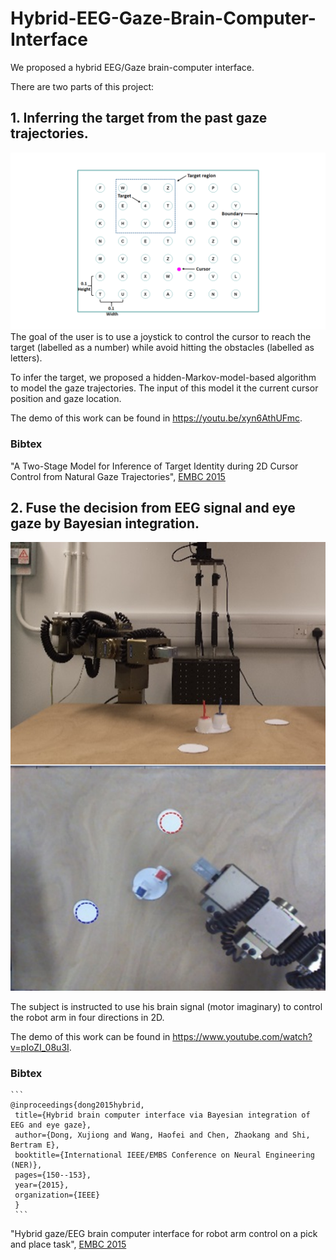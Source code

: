 # Hybrid-EEG-Gaze-Brain-Computer-Interface  
We proposed a hybrid EEG/Gaze brain-computer interface.

There are two parts of this project:
## 1. Inferring the target from the past gaze trajectories.  
  ![Task Description](https://raw.githubusercontent.com/czk32611/Hybrid-EEG-Gaze-Brain-Computer-Interface/master/Task%20description.PNG)
The goal of the user is to use a joystick to control the cursor to reach the target (labelled as a number) while avoid hitting the obstacles (labelled as letters).  
  
To infer the target, we proposed a hidden-Markov-model-based algorithm to model the gaze trajectories. The input of this model it the current cursor position and gaze location.  
  
The demo of this work can be found in https://youtu.be/xyn6AthUFmc.  
  
### Bibtex 
  "A Two-Stage Model for Inference of Target Identity during 2D Cursor Control from Natural Gaze Trajectories", [EMBC 2015](https://ieeexplore.ieee.org/document/7318402)

## 2. Fuse the decision from EEG signal and eye gaze by Bayesian integration.
![Hybrid System](https://raw.githubusercontent.com/czk32611/Hybrid-EEG-Gaze-Brain-Computer-Interface/master/Hybrid%20system.png)

The subject is instructed to use his brain signal (motor imaginary) to control the robot arm in four directions in 2D.
  
The demo of this work can be found in https://www.youtube.com/watch?v=pIoZI_08u3I.  

### Bibtex 

    ```
    @inproceedings{dong2015hybrid,
     title={Hybrid brain computer interface via Bayesian integration of EEG and eye gaze},
     author={Dong, Xujiong and Wang, Haofei and Chen, Zhaokang and Shi, Bertram E},
     booktitle={International IEEE/EMBS Conference on Neural Engineering (NER)},
     pages={150--153},
     year={2015},
     organization={IEEE}
     } 
     ```
     
  "Hybrid gaze/EEG brain computer interface for robot arm control on a pick and place task", [EMBC 2015](https://ieeexplore.ieee.org/abstract/document/7318649)
